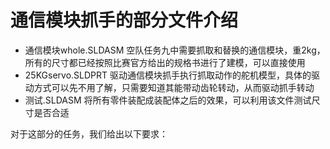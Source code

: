# 通信模块抓手的部分文件介绍

- 通信模块whole.SLDASM 空队任务九中需要抓取和替换的通信模块，重2kg，所有的尺寸都已经按照比赛官方给出的规格书进行了建模，可以直接使用
- 25KGservo.SLDPRT 驱动通信模块抓手执行抓取动作的舵机模型，具体的驱动方式可以先不用了解，只需要知道其能带动齿轮转动，从而驱动抓手转动
- 测试.SLDASM 将所有零件装配成装配体之后的效果，可以利用该文件测试尺寸是否合适


对于这部分的任务，我们给出以下要求：
